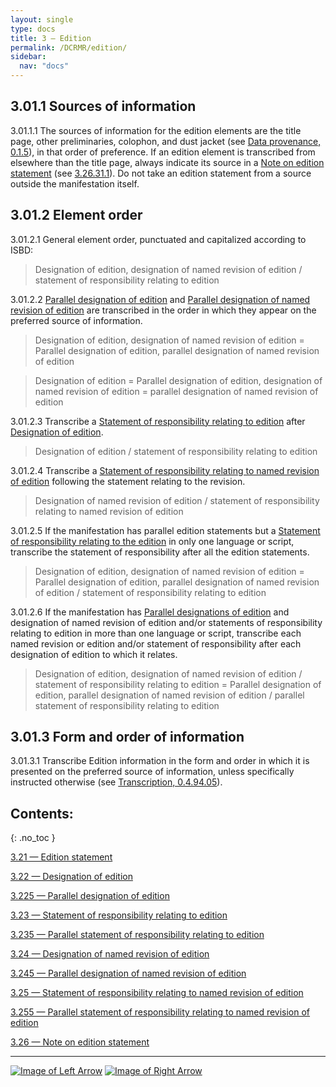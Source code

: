 ```yaml
---
layout: single
type: docs
title: 3 — Edition
permalink: /DCRMR/edition/
sidebar:
  nav: "docs"
---
```


## 3.01.1 Sources of information

<a name="3.01.1.1">3.01.1.1</a> The sources of information for the edition elements are the title page, other preliminaries, colophon, and dust jacket (see [Data provenance, 0.1.5](/DCRMR/general-rules/Data-provenance/#015-sources-of-information)), in that order of preference. If an edition element is transcribed from elsewhere than the title page, always indicate its source in a [Note on edition statement](/DCRMR/edition/Note-on-edition-statement/) (see [3.26.31.1](/DCRMR/edition/Note-on-edition-statement/#3.26.31.1)). Do not take an edition statement from a source outside the manifestation itself.

## 3.01.2 Element order

<a name="3.01.2.1">3.01.2.1</a> General element order, punctuated and capitalized according to ISBD:

>Designation of edition, designation of named revision of edition  / statement of responsibility relating to edition

<a name="3.01.2.2">3.01.2.2</a> [Parallel designation of edition](/DCRMR/edition/Parallel-designation-of-edition/) and [Parallel designation of named revision of edition](/DCRMR/edition/Designation-of-named-revision-of-edition/) are transcribed in the order in which they appear on the preferred source of information.

>Designation of edition, designation of named revision of edition = Parallel designation of edition, parallel designation of named revision of edition

>Designation of edition = Parallel designation of edition, designation of named revision of edition = parallel designation of named revision of edition

<a name="3.01.2.3">3.01.2.3</a> Transcribe a [Statement of responsibility relating to edition](/DCRMR/edition/Statement-of-responsibility-relating-to-edition/) after [Designation of edition](/DCRMR/edition/Designation-of-edition/).

>Designation of edition / statement of responsibility relating to edition

<a name="3.01.2.4">3.01.2.4</a> Transcribe a [Statement of responsibility relating to named revision of edition](/DCRMR/edition/Statement-of-responsibility-relating-to-named-revision-of-edition/) following the statement relating to the revision.

>Designation of named revision of edition / statement of responsibility relating to named revision of edition

<a name="3.01.2.5">3.01.2.5</a> If the manifestation has parallel edition statements but a [Statement of responsibility relating to the edition](/DCRMR/edition/Statement-of-responsibility-relating-to-named-revision-of-edition/) in only one language or script, transcribe the statement of responsibility after all the edition statements.

>Designation of edition, designation of named revision of edition = Parallel designation of edition, parallel designation of named revision of edition / statement of responsibility relating to edition

<a name="3.01.2.6">3.01.2.6</a> If the manifestation has [Parallel designations of edition](/DCRMR/edition/Parallel-designation-of-edition/) and designation of named revision of edition and/or statements of responsibility relating to edition in more than one language or script, transcribe each named revision or edition and/or statement of responsibility after each designation of edition to which it relates.

>Designation of edition, designation of named revision of edition / statement of responsibility relating to edition = Parallel designation of edition, parallel designation of named revision of edition / parallel statement of responsibility relating to edition

## 3.01.3 Form and order of information

<a name="3.01.3.1">3.01.3.1</a> Transcribe Edition information in the form and order in which it is presented on the preferred source of information, unless specifically instructed otherwise (see [Transcription, 0.4.94.05](/DCRMR/general-rules/Transcription/#0.4.94.05)).

## Contents:
{: .no_toc }

[3.21 — Edition statement](/DCRMR/edition/Edition-statement/)

[3.22 — Designation of edition](/DCRMR/edition/Designation-of-edition/)

[3.225 — Parallel designation of edition](/DCRMR/edition/Parallel-designation-of-edition/)

[3.23 — Statement of responsibility relating to edition](/DCRMR/edition/Statement-of-responsibility-relating-to-edition/)

[3.235 — Parallel statement of responsibility relating to edition](/DCRMR/edition/Parallel-statement-of-responsibility-relating-to-edition/)

[3.24 — Designation of named revision of edition](/DCRMR/edition/Designation-of-named-revision-of-edition/)

[3.245 — Parallel designation of named revision of edition](/DCRMR/edition/Parallel-designation-of-named-revision-of-edition/)

[3.25 — Statement of responsibility relating to named revision of edition](/DCRMR/edition/Statement-of-responsibility-relating-to-named-revision-of-edition/)

[3.255 — Parallel statement of responsibility relating to named revision of edition](/DCRMR/edition/Parallel-statement-of-responsibility-relating-to-named-revision-of-edition/)

[3.26 — Note on edition statement](/DCRMR/edition/Note-on-edition-statement/)

---

[![Image of Left Arrow](https://rbms-bsc.github.io/DCRMR/assets/pictures/navigation/Arrow_Left.png "2.29 — Note on statement of responsibility")](/DCRMR/sor/Note-on-statement-of-responsibility/) [![Image of Right Arrow](https://rbms-bsc.github.io/DCRMR/assets/pictures/navigation/Arrow_Right.png "3.21 — Edition statement")](/DCRMR/edition/Edition-statement/)
